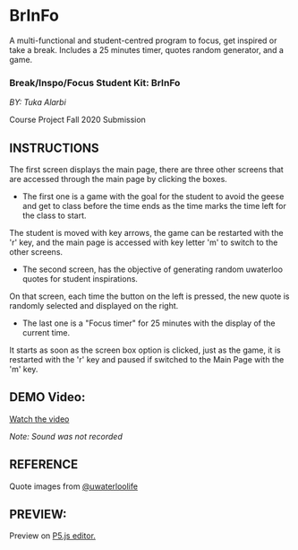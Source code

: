 # BrInFo
 A multi-functional and student-centred program to focus, get inspired or take a break. Includes a 25 minutes timer, quotes random generator, and a game.
 
 <h3>Break/Inspo/Focus Student Kit: BrInFo</h3>            
 
 *BY: Tuka Alarbi*
 
 Course Project Fall 2020 Submission
 
 ## INSTRUCTIONS  
 
 The first screen displays the main page, there are three other screens that are accessed through the main page by clicking the boxes. 
 
  - The first one is a game with the goal for the student to avoid the geese and get to class before the time ends as the time marks the time
 left for the class to start. 

 The student is moved with key arrows, the game can be restarted with the 'r' key, and the main page is accessed with key letter 'm' to switch to the other screens. 
 
  - The second screen, has the objective of generating random uwaterloo quotes for student inspirations. 
 
 On that screen, each time the button on the left is pressed, the new quote is randomly selected and displayed on the right. 
 
  - The last one is a "Focus timer" for 25 minutes with the display of the current time.
 
 It starts as soon as the screen box option is clicked, just as the game, it is restarted with the 'r' key and paused if switched to the Main Page with the 'm' key.
 
 
 ## DEMO Video:
[Watch the video](https://user-images.githubusercontent.com/80016785/168874847-011f43a7-3c0c-4d31-8782-26ec1fa8b335.mp4)

*Note: Sound was not recorded* 

## REFERENCE                     
 Quote images from <a href="https://www.instagram.com/uwaterloolife/?hl=en">@uwaterloolife</a>  
 
 
 ## PREVIEW:
 Preview on <a href="https://editor.p5js.org/talarbi/sketches/mFFcq7tFJ">P5.js editor.</a>
 
